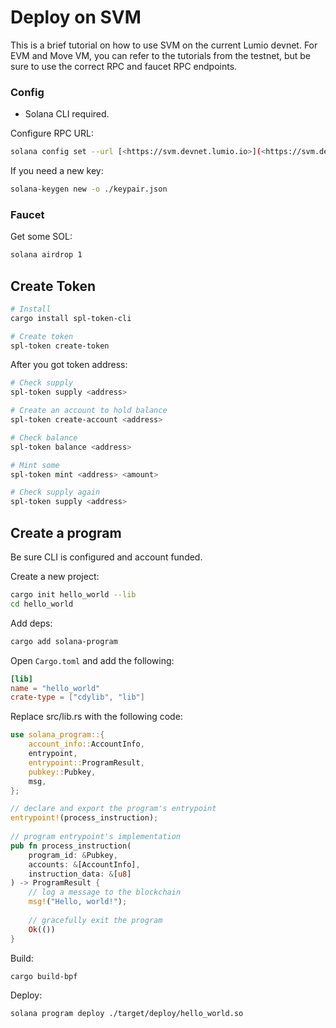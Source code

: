 # Deploy on SVM

This is a brief tutorial on how to use SVM on the current Lumio devnet. For EVM and Move VM, you can refer to the tutorials from the testnet, but be sure to use the correct RPC and faucet RPC endpoints.

### Config

* Solana CLI required.

Configure RPC URL:

```bash
solana config set --url [<https://svm.devnet.lumio.io>](<https://svm.devnet.lumio.io/>)
```

If you need a new key:

```bash
solana-keygen new -o ./keypair.json
```

### Faucet

Get some SOL:

```bash
solana airdrop 1
```

## Create Token

```bash
# Install 
cargo install spl-token-cli

# Create token
spl-token create-token
```

After you got token address:

```bash
# Check supply
spl-token supply <address>

# Create an account to hold balance
spl-token create-account <address>

# Check balance
spl-token balance <address>

# Mint some
spl-token mint <address> <amount>

# Check supply again
spl-token supply <address>
```

## Create a program

Be sure CLI is configured and account funded.

Create a new project:

```bash
cargo init hello_world --lib
cd hello_world
```

Add deps:

```bash
cargo add solana-program
```

Open `Cargo.toml` and add the following:

```toml
[lib]
name = "hello_world"
crate-type = ["cdylib", "lib"]
```

Replace src/lib.rs with the following code:

```rust
use solana_program::{
    account_info::AccountInfo,
    entrypoint,
    entrypoint::ProgramResult,
    pubkey::Pubkey,
    msg,
};

// declare and export the program's entrypoint
entrypoint!(process_instruction);
 
// program entrypoint's implementation
pub fn process_instruction(
    program_id: &Pubkey,
    accounts: &[AccountInfo],
    instruction_data: &[u8]
) -> ProgramResult {
    // log a message to the blockchain
    msg!("Hello, world!");
 
    // gracefully exit the program
    Ok(())
}

```

Build:

```bash
cargo build-bpf
```

Deploy:

```bash
solana program deploy ./target/deploy/hello_world.so
```
